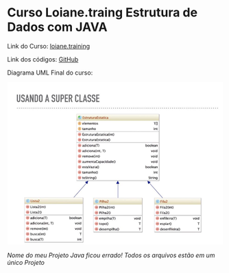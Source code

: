 # Curso Loiane.traing Estrutura de Dados com JAVA

Link do Curso: [loiane.training](http://loiane.training/)

Link dos códigos: [GitHub](https://github.com/loiane/estrutura-dados-algoritmos-java)

Diagrama UML Final do curso:

![UML](https://github.com/josemalcher/Curso-JAVA-EstruturaDados-Loiane/blob/master/UML.JPG?raw=true)






*Nome do meu Projeto Java ficou errado! Todos os arquivos estão em um único Projeto*
